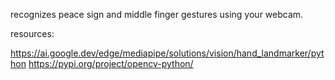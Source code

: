 recognizes peace sign and middle finger gestures using your webcam.

resources:

https://ai.google.dev/edge/mediapipe/solutions/vision/hand_landmarker/python
https://pypi.org/project/opencv-python/
